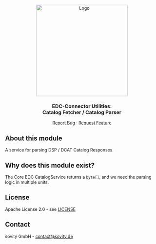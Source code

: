 <!-- PROJECT LOGO -->
<br />
<div align="center">
  <a href="https://github.com/sovity/edc-extensions">
    <img src="https://raw.githubusercontent.com/sovity/edc-ui/main/src/assets/images/sovity_logo.svg" alt="Logo" width="300">
  </a>

<h3 align="center">EDC-Connector Utilities:<br />Catalog Fetcher / Catalog Parser</h3>

  <p align="center">
    <a href="https://github.com/sovity/edc-extensions/issues/new?template=bug_report.md">Report Bug</a>
    ·
    <a href="https://github.com/sovity/edc-extensions/issues/new?template=feature_request.md">Request Feature</a>
  </p>
</div>

## About this module

A service for parsing DSP / DCAT Catalog Responses.

## Why does this module exist?

The Core EDC CatalogService returns a `byte[]`, and we need the parsing logic in multiple units.

## License

Apache License 2.0 - see [LICENSE](../../LICENSE)

## Contact

sovity GmbH - contact@sovity.de
